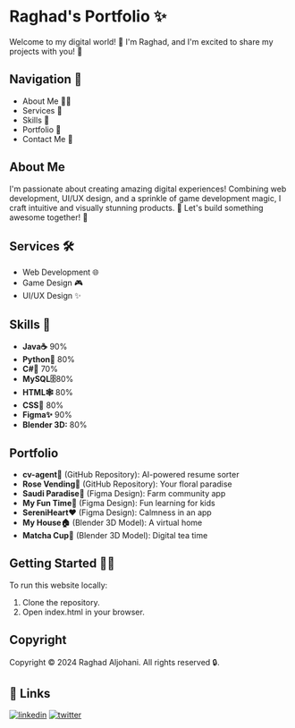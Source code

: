 
# Raghad's Portfolio ✨
Welcome to my digital world! 👋 I'm Raghad, and I'm excited to share my projects with you! 🚀
## Navigation 🧭
* About Me 🧑‍💻
* Services 💼
* Skills 🚀
* Portfolio 🎨
* Contact Me 📧

## About Me
I'm passionate about creating amazing digital experiences! Combining web development, UI/UX design, and a sprinkle of game development magic, I craft intuitive and visually stunning products. 💫 Let's build something awesome together! 🤝

## Services 🛠️
* Web Development 🌐
* Game Design 🎮
* UI/UX Design ✨

## Skills 💪
* **Java☕** 90%
* **Python🐍** 80%
* **C#🔧** 70%
* **MySQL🗄️**80%
* **HTML🕸️** 80%
* **CSS🎨** 80%
* **Figma✨** 90%
* **Blender 3D:** 80%

## Portfolio
* **cv-agent🤖** (GitHub Repository): 
    AI-powered resume sorter  
* **Rose Vending🌹** (GitHub Repository): 
    Your floral paradise
* **Saudi Paradise🌴** (Figma Design): 
    Farm community app
* **My Fun Time🌈** (Figma Design): 
    Fun learning for kids
* **SereniHeart❤️** (Figma Design): 
    Calmness in an app  
* **My House🏠** (Blender 3D Model): 
    A virtual home  
* **Matcha Cup🍵** (Blender 3D Model): 
    Digital tea time   

## Getting Started 🏃‍♀️
To run this website locally:
1. Clone the repository.
2. Open index.html in your browser.

## Copyright
Copyright © 2024 Raghad Aljohani. All rights reserved 🔒.

## 🔗 Links
[![linkedin](https://img.shields.io/badge/linkedin-0A66C2?style=for-the-badge&logo=linkedin&logoColor=white)](https://www.linkedin.com/in/raghad-aljohani-5446ab219?utm_source=share&utm_campaign=share_via&utm_content=profile&utm_medium=android_app)
[![twitter](https://img.shields.io/badge/twitter-1DA1F2?style=for-the-badge&logo=twitter&logoColor=white)](https://x.com/RaghadAljo6119?t=UKGY6iVE-RQHjyQldAhFxw&s=09)
